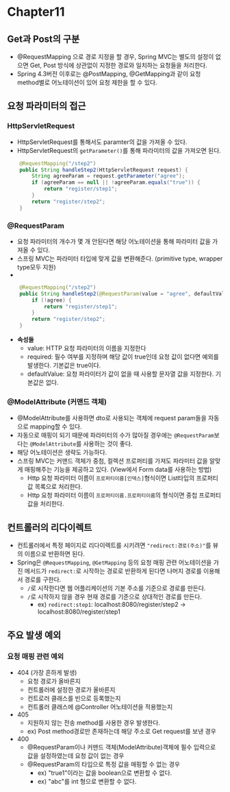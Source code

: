 # Chapter11
## Get과 Post의 구분
- @RequestMapping 으로 경로 지정을 할 경우, Spring MVC는 별도의 설정이 없으면 Get, Post 방식에 상관없이 지정한 경로와 일치하는 요청들을 처리한다.
- Spring 4.3버전 이후로는 @PostMapping, @GetMapping과 같이 요청 method별로 어노테이션이 있어 요청 제한을 할 수 있다.

## 요청 파라미터의 접근
### HttpServletRequest
- HttpServletRequest를 통해서도 paramter의 값을 가져올 수 있다. 
- HttpServletRequest의 `getParameter()`를 통해 파라미터의 값을 가져오면 된다.
```java
    @RequestMapping("/step2")
    public String handleStep2(HttpServletRequest request) {
        String agreeParam = request.getParameter("agree");
        if (agreeParam == null || !agreeParam.equals("true")) {
            return "register/step1";
        }
        return "register/step2";
    }
```

### @RequestParam
- 요청 파라미터의 개수가 몇 개 안된다면 해당 어노테이션을 통해 파라미터 값을 가져올 수 있다.
- 스프링 MVC는 파라미터 타입에 맞게 값을 변환해준다. (primitive type, wrapper type모두 지원)
- 
```java
    @RequestMapping("/step2")
    public String handleStep2(@RequestParam(value = "agree", defaultValue = "false") boolean agree) {
        if (!agree) {
            return "register/step1";
        }
        return "register/step2";
    }
```
- **속성들**
  - value: HTTP 요청 파라미터의 이름을 지정한다
  - required: 필수 여부를 지정하며 해당 값이 true인데 요청 값이 없다면 예외를 발생한다. 기본값은 true이다.
  - defaultValue: 요청 파라미터가 값이 없을 때 사용할 문자열 값을 지정한다. 기본값은 없다.

### @ModelAttribute (커맨드 객체)
- @ModelAttribute를 사용하면 dto로 사용되는 객체에 request param들을 자동으로 mapping할 수 있다.
- 자동으로 매핑이 되기 때문에 파라미터의 수가 많아질 경우에는 `@RequestParam`보다는 `@ModelAttribute`를 사용하는 것이 좋다.
- 해당 어노테이션은 생략도 가능하다.
- 스프링 MVC는 커맨드 객체가 중첨, 컬렉션 프로퍼티를 가져도 파라미터 값을 알맞게 매핑해주는 기능을 제공하고 있다. (View에서 Form data를 사용하는 방법)
  - Http 요청 파라미터 이름이 `프로퍼티이름[인덱스]`형식이면 List타입의 프로퍼티 값 목록으로 처리한다.
  - Http 요청 파라미터 이름이 `프로퍼티이름.프로퍼티이름`의 형식이면 중첩 프로퍼티 값을 처리한다.

## 컨트롤러의 리다이렉트
- 컨트롤러에서 특정 페이지로 리다이렉트를 시키려면 `"redirect:경로(주소)"`를 뷰의 이름으로 반환하면 된다.
- Spring은 `@RequestMapping`, `@GetMapping` 등의 요청 매핑 관련 어노테이션을 가진 메서드가 `redirect:`로 시작하는 경로로 반환하게 된다면 나머지 경로를 이용해서 경로를 구한다.
  - `/`로 시작한다면 웹 어플리케이션의 기본 주소를 기준으로 경로를 만든다.
  - `/`로 시작하지 않을 경우 현재 경로를 기준으로 상대적인 경로를 만든다.
    - ex) `redirect:step1`: localhost:8080/register/step2 -> localhost:8080/register/step1

## 주요 발생 예외
### 요청 매핑 관련 예외
- 404 (가장 흔하게 발생)
  - 요청 경로가 올바른지
  - 컨트롤러에 설정한 경로가 올바른지
  - 컨트로러 클래스를 빈으로 등록했는지
  - 컨트롤러 클래스에 @Controller 어노테이션을 적용했는지
- 405
  - 지원하지 않는 전송 method를 사용한 경우 발생한다.
  - ex) Post method경로만 존재하는데 해당 주소로 Get request를 보낸 경우
- 400
  - @RequestParam이나 커맨드 객체(ModelAttribute)객체에 필수 입력으로 값을 설정하였는데 요청 값이 없는 경우
  - @RequestParam의 타입으로 특정 값을 매핑할 수 없는 경우
    - ex) "true1"이라는 값을 boolean으로 변환할 수 없다.
    - ex) "abc"를 int 형으로 변환할 수 없다.

## 

